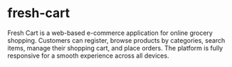 # fresh-cart
Fresh Cart is a web-based e-commerce application for online grocery shopping. Customers can register, browse products by categories, search items, manage their shopping cart, and place orders. The platform is fully responsive for a smooth experience across all devices.
